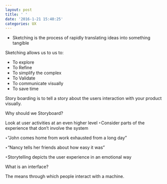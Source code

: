 ```yaml
---
layout: post
title: ' '
date: '2016-1-21 15:40:25'
categories: UX
---
```




- Sketching is the process of rapidly translating ideas into something tangible


Sketching allows us to us to:

- To explore
- To Refine
- To simplify the complex
- To Validate
- To communicate visually
- To save time


Story boarding is to tell a story about the users
interaction with your product visually.

Why should we Storyboard?

Look at user activities at an even higher level ‣Consider parts of the experience that don’t involve the system

‣“John comes home from work exhausted from a long day”

‣“Nancy tells her friends about how easy it was”

 ‣Storytelling depicts the user experience in an emotional way

What is an interface?

The means through which people interact with a machine.
